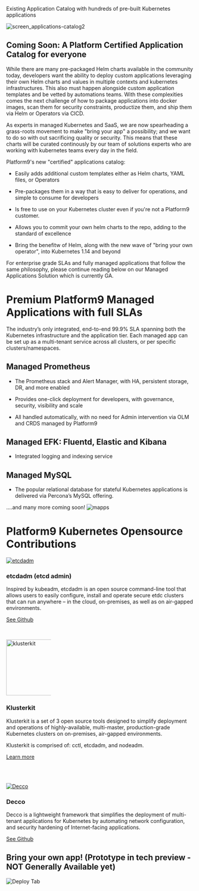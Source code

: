 Existing Application Catalog with hundreds of pre-built Kubernetes applications 

![screen_applications-catalog2](https://user-images.githubusercontent.com/34694236/62586046-a6745300-b870-11e9-8add-03dca2576e9a.png)

## Coming Soon: A Platform Certified Application Catalog for everyone 

While there are many pre-packaged Helm charts available in the community today, developers want the ability to deploy custom applications leveraging their own Helm charts and values in multiple contexts and kubernetes infrastructures. This also must happen alongside custom application templates and be vetted by automations teams. With these complexities comes the next challenge of how to package applications into docker images, scan them for security constraints, productize them, and ship them via Helm or Operators via CICD. 

As experts in managed Kubernetes and SaaS, we are now spearheading a grass-roots movement to make "bring your app" a possibility; and we want to do so with out sacrificing quality or security. This means that these charts will be curated continously by our team of solutions experts who are working with kubernetes teams every day in the field. 

Platform9's new "certified" applications catalog:

* Easily adds additional custom templates either as Helm charts, YAML files, or Operators

* Pre-packages them in a way that is easy to deliver for operations, and simple to consume for developers

* Is free to use on your Kubernetes cluster even if you're not a Platform9 customer. 

* Allows you to commit your own helm charts to the repo, adding to the standard of excellence

* Bring the benefitw of Helm, along with the new wave of "bring your own operator", into Kubernetes 1.14 and beyond 

For enterprise grade SLAs and fully managed applications that follow the same philosophy, please continue reading below on our Managed Applications Solution which is currently GA. 

# Premium Platform9 Managed Applications with full SLAs 


The industry’s only integrated, end-to-end 99.9% SLA spanning both the Kubernetes infrastructure and the application tier. Each managed app can be set up as a multi-tenant service across all clusters, or per specific clusters/namespaces.

## Managed Prometheus 


* The Prometheus stack and Alert Manager, with HA, persistent storage, DR, and more enabled 

* Provides one-click deployment for developers, with governance, security, visibility and scale 

* All handled automatically, with no need for Admin intervention via OLM and CRDS managed by Platform9

## Managed EFK: Fluentd, Elastic and Kibana


* Integrated logging and indexing service


## Managed MySQL


* The popular relational database for stateful Kubernetes applications is delivered via Percona’s MySQL offering.


....and many more coming soon!
![mapps](https://user-images.githubusercontent.com/34694236/62586149-37e3c500-b871-11e9-95d2-e9e111abbed7.png)

# Platform9 Kubernetes Opensource Contributions

<html>
<head>
<body>
<div class="su-row open-source-project"><div class="su-column su-column-size-1-4"><div class="su-column-inner su-clearfix"><a href="https://github.com/platform9/etcdadm" target="_blank" rel="noopener"><img class="alignnone size-full wp-image-13442" style="max-width: 120px;" src="/wp-content/uploads/2018/09/icon_open-source.svg" alt="etcdadm" /></a></div></div><div class="su-column su-column-size-3-4"><div class="su-column-inner su-clearfix"><h3>etcdadm (etcd admin)</h3><p>Inspired by kubeadm, etcdadm is an open source command-line tool that allows users to easily configure, install and operate secure etdc clusters that can run anywhere &#8211; in the cloud, on-premises, as well as on air-gapped environments.</p><p><a class="button-cta button-secondary" href="https://github.com/kubernetes-sigs/etcdadm" target="_blank" rel="noopener">See Github</a></p><p><br /><div class="su-row open-source-project"><div class="su-column su-column-size-1-4"><div class="su-column-inner su-clearfix"><a href="https://github.com/platform9/klusterkit" target="_blank" rel="noopener"><img class="alignnone wp-image-13442 size-full" style="max-width: 120px;" src="/wp-content/uploads/2018/09/icon_open-source.svg" alt="klusterkit" width="167" height="150" /></a></div></div><div class="su-column su-column-size-3-4"><div class="su-column-inner su-clearfix"><h3>Klusterkit</h3><p>Klusterkit is a set of 3 open source tools designed to simplify deployment and operations of highly-available, multi-master, production-grade Kubernetes clusters on on-premises, air-gapped environments.</p><p>Klusterkit is comprised of: cctl, etcdadm, and nodeadm.</p><p><a class="button-cta button-secondary" href="https://github.com/platform9/klusterkit" target="_blank" rel="noopener">Learn more</a></p><p><br /><br /><div class="su-row open-source-project"><div class="su-column su-column-size-1-4"><div class="su-column-inner su-clearfix"><a href="https://github.com/platform9/decco" target="_blank" rel="noopener"><img class="alignnone size-full wp-image-13442" style="max-width: 120px;" src="/wp-content/uploads/2018/09/icon_open-source.svg" alt="Decco" /></a></div></div><div class="su-column su-column-size-3-4"><div class="su-column-inner su-clearfix"></p><h3>Decco</h3><p>Decco is a lightweight framework that simplifies the deployment of multi-tenant applications for Kubernetes by automating network configuration, and security hardening of Internet-facing applications.</p><p><a class="button-cta button-secondary" href="https://github.com/platform9/decco" target="_blank" rel="noopener">See Github</a></p><p></p></div></div>  </div>
</body>
</html>
	


## Bring your own app! (Prototype in tech preview - NOT Generally Available yet) 


![Deploy Tab](https://user-images.githubusercontent.com/34694236/62586130-1682d900-b871-11e9-9674-84b0a41eec22.png)






